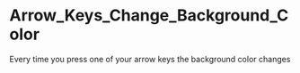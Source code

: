 # Arrow_Keys_Change_Background_Color
Every time you press one of your arrow keys the background color changes
